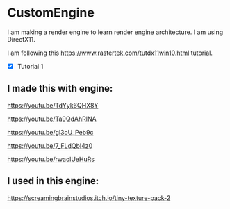 # CustomEngine

I am making a render engine to learn render engine architecture. I am using DirectX11.

I am following this https://www.rastertek.com/tutdx11win10.html tutorial. 

- [x] Tutorial 1

## I made this with engine:

https://youtu.be/TdYyk6QHX8Y

https://youtu.be/Ta9QdAhRlNA

https://youtu.be/gl3oU_Peb9c

https://youtu.be/7_FLdQbl4z0

https://youtu.be/rwaolUeHuRs

## I used in this engine:

https://screamingbrainstudios.itch.io/tiny-texture-pack-2
